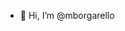 - 👋 Hi, I’m @mborgarello

<!---
mborgarello/mborgarello is a ✨ special ✨ repository because its `README.md` (this file) appears on your GitHub profile.
You can click the Preview link to take a look at your changes.
--->
